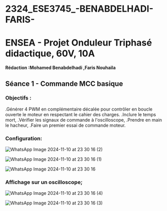 # 2324_ESE3745_-BENABDELHADI-FARIS-

# ENSEA - Projet Onduleur Triphasé didactique, 60V, 10A

**Rédaction :Mohamed Benabdelhadi ,Faris Nouhaila**
## Séance 1 - Commande MCC basique
### Objectifs :
.Générer 4 PWM en complémentaire décalée pour contrôler en boucle ouverte le moteur en respectant le cahier des charges.
.Inclure le temps mort,
.Vérifier les signaux de commande à l'oscilloscope,
.Prendre en main le hacheur,
.Faire un premier essai de commande moteur.

### Configuration: 

![WhatsApp Image 2024-11-10 at 23 30 16 (2)](https://github.com/user-attachments/assets/b514a10b-1d94-467c-b1ad-75295994c149)

![WhatsApp Image 2024-11-10 at 23 30 16 (1)](https://github.com/user-attachments/assets/359662c2-6f5b-4d97-bfbe-dd428f59164c)

![WhatsApp Image 2024-11-10 at 23 30 16](https://github.com/user-attachments/assets/aa8efdfd-d0e5-4a8b-87b0-7d24e0c69718)

### Affichage sur un oscilloscope;
![WhatsApp Image 2024-11-10 at 23 30 16 (4)](https://github.com/user-attachments/assets/9d382d9c-046c-437c-bd73-f88c91812ace)

![WhatsApp Image 2024-11-10 at 23 30 16 (3)](https://github.com/user-attachments/assets/7bf31acd-527b-4dc9-bfb2-1a637a3d927e)
